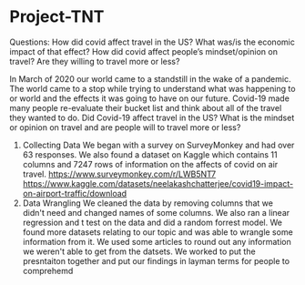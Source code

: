 # Project-TNT
Questions: How did covid affect travel in the US?
What was/is the economic impact of that effect?
How did covid affect people’s mindset/opinion on travel? Are they willing to travel more or less?

In March of 2020 our world came to a standstill in the wake of a pandemic. The world came to a stop while trying to understand what was happening to or world and the effects it was going to have on our future. Covid-19 made many people re-evaluate their bucket list and think about all of the travel they wanted to do.  Did Covid-19 affect travel in the US? What is the mindset or opinion on travel and are people will to travel more or less?
1. Collecting Data
We began with a survey on SurveyMonkey and had over 63 responses. We also found a dataset on Kaggle which contains 11 columns and 7247 rows of information on the affects of covid on air travel.
https://www.surveymonkey.com/r/LWB5NT7
https://www.kaggle.com/datasets/neelakashchatterjee/covid19-impact-on-airport-traffic/download
2. Data Wrangling
We cleaned the data by removing columns that we didn't need and changed names of some columns. We also ran a linear regression and  t test on the data and did a random forrest model.
We found more datasets relating to our topic and was able to wrangle some information from it. 
We used some articles to round out any information we weren't able to get from the datsets.
We worked to put the presntaiton together and put our findings in layman terms for people to comprehemd

